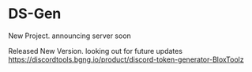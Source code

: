 # DS-Gen
New Project. announcing server soon

Released New Version. looking out for future updates
https://discordtools.bgng.io/product/discord-token-generator-BloxToolz
